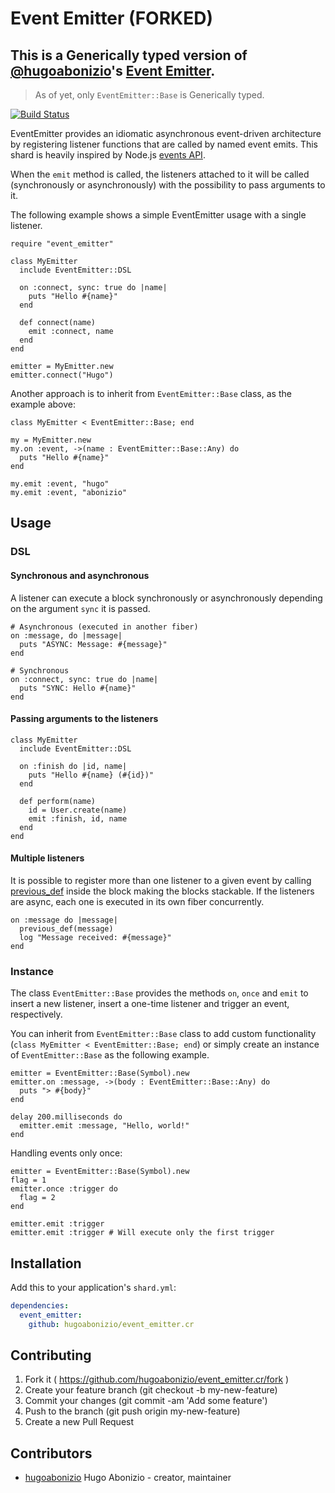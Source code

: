 # Event Emitter (FORKED)


## This is a Generically typed version of [@hugoabonizio](https://github.com/hugoabonizio)'s [Event Emitter](https://github.com/hugoabonizio/event_emitter.cr). 
> As of yet, only `EventEmitter::Base` is Generically typed.

[![Build Status](https://travis-ci.org/hugoabonizio/event_emitter.cr.svg?branch=master)](https://travis-ci.org/hugoabonizio/event_emitter.cr)

EventEmitter provides an idiomatic asynchronous event-driven architecture by registering listener functions that are called by named event emits. This shard is heavily inspired by Node.js [events API](https://nodejs.org/api/events.html).

When the ```emit``` method is called, the listeners attached to it will be called (synchronously or asynchronously) with the possibility to pass arguments to it.

The following example shows a simple EventEmitter usage with a single listener.

```crystal
require "event_emitter"

class MyEmitter
  include EventEmitter::DSL

  on :connect, sync: true do |name|
    puts "Hello #{name}"
  end

  def connect(name)
    emit :connect, name
  end
end

emitter = MyEmitter.new
emitter.connect("Hugo")
```

Another approach is to inherit from ```EventEmitter::Base``` class, as the example above:

```crystal
class MyEmitter < EventEmitter::Base; end

my = MyEmitter.new
my.on :event, ->(name : EventEmitter::Base::Any) do
  puts "Hello #{name}"
end

my.emit :event, "hugo"
my.emit :event, "abonizio"
```

## Usage

### DSL

#### Synchronous and asynchronous

A listener can execute a block synchronously or asynchronously depending on the argument ```sync``` it is passed.

```crystal
# Asynchronous (executed in another fiber)
on :message, do |message|
  puts "ASYNC: Message: #{message}"
end

# Synchronous
on :connect, sync: true do |name|
  puts "SYNC: Hello #{name}"
end
```

#### Passing arguments to the listeners

```crystal
class MyEmitter
  include EventEmitter::DSL

  on :finish do |id, name|
    puts "Hello #{name} (#{id})"
  end

  def perform(name)
    id = User.create(name)
    emit :finish, id, name
  end
end
```

#### Multiple listeners

It is possible to register more than one listener to a given event by calling [previous_def](https://crystal-lang.org/docs/syntax_and_semantics/methods_and_instance_variables.html) inside the block making the blocks stackable. If the listeners are async, each one is executed in its own fiber concurrently.

```crystal
on :message do |message|
  previous_def(message)
  log "Message received: #{message}"
end
```

### Instance

The class ```EventEmitter::Base``` provides the methods ```on```, ```once``` and ```emit``` to insert a new listener, insert a one-time listener and trigger an event, respectively.

You can inherit from ```EventEmitter::Base``` class to add custom functionality (```class MyEmitter < EventEmitter::Base; end```) or simply create an instance of ```EventEmitter::Base``` as the following example.

```crystal
emitter = EventEmitter::Base(Symbol).new
emitter.on :message, ->(body : EventEmitter::Base::Any) do
  puts "> #{body}"
end

delay 200.milliseconds do
  emitter.emit :message, "Hello, world!"
end
```

Handling events only once:

```crystal
emitter = EventEmitter::Base(Symbol).new
flag = 1
emitter.once :trigger do
  flag = 2
end

emitter.emit :trigger
emitter.emit :trigger # Will execute only the first trigger
```

## Installation

Add this to your application's `shard.yml`:

```yaml
dependencies:
  event_emitter:
    github: hugoabonizio/event_emitter.cr
```


## Contributing

1. Fork it ( https://github.com/hugoabonizio/event_emitter.cr/fork )
2. Create your feature branch (git checkout -b my-new-feature)
3. Commit your changes (git commit -am 'Add some feature')
4. Push to the branch (git push origin my-new-feature)
5. Create a new Pull Request

## Contributors

- [hugoabonizio](https://github.com/hugoabonizio) Hugo Abonizio - creator, maintainer
